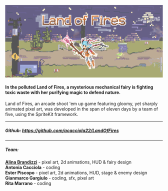 ![My Image](https://github.com/acacciola22/LandOfFires/blob/newMain/LandOfFires/Screenshot%202023-05-28%20at%2023.57.37.png)

#### In the polluted Land of Fires, a mysterious mechanical fairy is fighting toxic waste with her purifying magic to defend nature.

Land of Fires, an arcade shoot 'em up game featuring gloomy, yet sharply animated pixel art, was developed in the span of eleven days by a team of five, using the SpriteKit framework.

_________________

##### Github: https://github.com/acacciola22/LandOfFires  

_________________

##### Team:
**[Alina Brandizzi](https://www.behance.net/roaringspark)** - pixel art, 2d animations, HUD & fairy design  
**Antonia Cacciola** - coding  
**Ester Piscopo** - pixel art, 2d animations, HUD, stage & enemy design  
**Gianmarco Gargiulo** - coding, sfx, pixel art  
**Rita Marrano** - coding  
